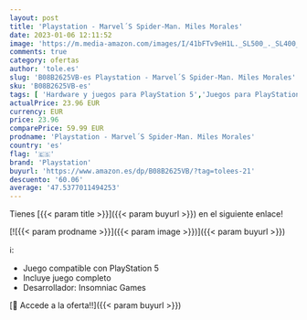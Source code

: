 ```yaml
---
layout: post
title: 'Playstation - Marvel´S Spider-Man. Miles Morales'
date: 2023-01-06 12:11:52
image: 'https://m.media-amazon.com/images/I/41bFTv9eH1L._SL500_._SL400_.jpg'
comments: true
category: ofertas
author: 'tole.es'
slug: 'B08B2625VB-es Playstation - Marvel´S Spider-Man. Miles Morales'
sku: 'B08B2625VB-es'
tags: [ 'Hardware y juegos para PlayStation 5','Juegos para PlayStation 5','Videojuegos','playstation','🇪🇸', ]
actualPrice: 23.96 EUR
currency: EUR
price: 23.96
comparePrice: 59.99 EUR
prodname: 'Playstation - Marvel´S Spider-Man. Miles Morales'
country: 'es'
flag: '🇪🇸'
brand: 'Playstation'
buyurl: 'https://www.amazon.es/dp/B08B2625VB/?tag=tolees-21'
descuento: '60.06'
average: '47.5377011494253'
---
```


Tienes [{{< param title >}}]({{< param buyurl >}}) en el siguiente enlace!

[![{{< param prodname >}}]({{< param image >}})]({{< param buyurl >}})

ℹ️:

- Juego compatible con PlayStation 5
- Incluye juego completo
- Desarrollador: Insomniac Games

[🛒 Accede a la oferta!!]({{< param buyurl >}})
